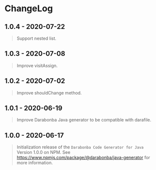 # ChangeLog

## 1.0.4 - 2020-07-22

> Support nested list.

## 1.0.3 - 2020-07-08

> Improve visitAssign.

## 1.0.2 - 2020-07-02

> Improve shouldChange method.

## 1.0.1 - 2020-06-19

> Improve Darabonba Java generator to be compatible with darafile.

## 1.0.0 - 2020-06-17

> Initialization release of the `Darabonba Code Generator for Java` Version 1.0.0 on NPM.
> See <https://www.npmjs.com/package/@darabonba/java-generator> for more information.